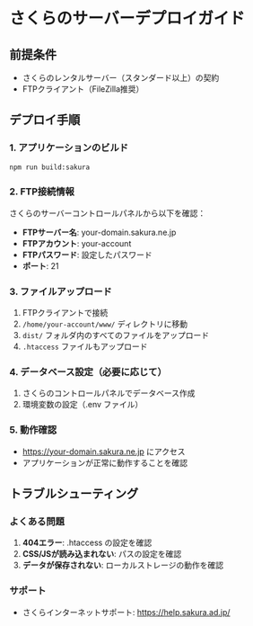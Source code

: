 # さくらのサーバーデプロイガイド

## 前提条件
- さくらのレンタルサーバー（スタンダード以上）の契約
- FTPクライアント（FileZilla推奨）

## デプロイ手順

### 1. アプリケーションのビルド
```bash
npm run build:sakura
```

### 2. FTP接続情報
さくらのサーバーコントロールパネルから以下を確認：
- **FTPサーバー名**: your-domain.sakura.ne.jp
- **FTPアカウント**: your-account
- **FTPパスワード**: 設定したパスワード
- **ポート**: 21

### 3. ファイルアップロード
1. FTPクライアントで接続
2. `/home/your-account/www/` ディレクトリに移動
3. `dist/` フォルダ内のすべてのファイルをアップロード
4. `.htaccess` ファイルもアップロード

### 4. データベース設定（必要に応じて）
1. さくらのコントロールパネルでデータベース作成
2. 環境変数の設定（.env ファイル）

### 5. 動作確認
- https://your-domain.sakura.ne.jp にアクセス
- アプリケーションが正常に動作することを確認

## トラブルシューティング

### よくある問題
1. **404エラー**: .htaccess の設定を確認
2. **CSS/JSが読み込まれない**: パスの設定を確認
3. **データが保存されない**: ローカルストレージの動作を確認

### サポート
- さくらインターネットサポート: https://help.sakura.ad.jp/